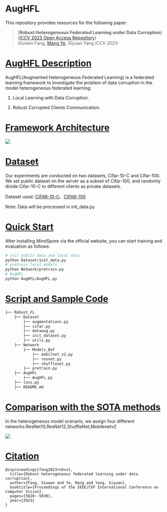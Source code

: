 # AugHFL

This repository provides resources for the following paper:

> [**Robust Heterogeneous Federated Learning under Data Corruption**]([ICCV 2023 Open Access Repository](https://openaccess.thecvf.com/content/ICCV2023/html/Fang_Robust_Heterogeneous_Federated_Learning_under_Data_Corruption_ICCV_2023_paper.html))  
> Xiuwen Fang, [Mang Ye](https://marswhu.github.io/index.html), Xiyuan Yang *ICCV 2023*

# [AugHFL Description](#contents)

AugHFL(Augmented Heterogeneous Federated Learning) is a federated learning framework to investigate the problem of data corruption in the model heterogeneous federated learning:

1. Local Learning with Data Corruption.

2. Robust Corrupted Clients Communication.

# [Framework Architecture](#contents)

![](C:\Users\PC\AppData\Roaming\marktext\images\2023-12-12-13-18-52-image.png)

# [Dataset](#contents)

Our experiments are conducted on two datasets, Cifar-10-C and Cifar-100. We set public dataset on the server as a subset of Cifar-100, and randomly divide Cifar-10-C to different clients as private datasets.

Dataset used: [CIFAR-10-C](https://zenodo.org/records/2535967)、[CIFAR-100](http://www.cs.toronto.edu/~kriz/cifar.html)

Note: Data will be processed in init_data.py

# [Quick Start](#contents)

After installing MindSpore via the official website, you can start training and evaluation as follows:

```bash
# init public data and local data
python Dataset/init_data.py
# pretrain local models
python Network/pretrain.py
# AugHFL
python AugHFL/AugHFL.py
```

# [Script and Sample Code](#contents)

```bash
├── Robust_FL
    ├── Dataset
        ├── augmentations.py
        ├── cifar.py
        ├── dataaug.py
        ├── init_dataset.py
        ├── utils.py
    ├── Network
        ├── Models_Def
            ├── mobilnet_v2.py
            ├── resnet.py
            ├── shufflenet.py
        ├── pretrain.py
    ├── AugHFL
        ├── AugHFL.py
    ├── loss.py
    ├── README.md
```

# [Comparison with the SOTA methods](#contents)

In the heterogeneous model scenario, we assign four different networks:ResNet10,ResNet12,ShuffleNet,Mobilenetv2

![](C:\Users\PC\AppData\Roaming\marktext\images\2023-12-12-13-12-42-image.png)

# [Citation](#contents)

```citation
@inproceedings{fang2023robust,
  title={Robust heterogeneous federated learning under data corruption},
  author={Fang, Xiuwen and Ye, Mang and Yang, Xiyuan},
  booktitle={Proceedings of the IEEE/CVF International Conference on Computer Vision},
  pages={5020--5030},
  year={2023}
}
```
